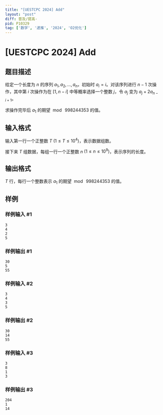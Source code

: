 ```yaml
---
title: "[UESTCPC 2024] Add"
layout: "post"
diff: 普及/提高-
pid: P10329
tag: ['数学', '递推', '2024', 'O2优化']
---
```

# [UESTCPC 2024] Add
## 题目描述

给定一个长度为 $n$ 的序列 $a_1,a_2,\ldots,a_n$，初始时 $a_i=i$。对该序列进行 $n-1$ 次操作，其中第 $i$ 次操作为在 $[1,n-i]$ 中等概率选择一个整数 $j$，令 $a_j$ 变为 $a_j+2a_{n-i+1}$。

求操作完毕后 $a_1$ 的期望 $\bmod\text{ }998244353$ 的值。
## 输入格式

输入第一行一个正整数 $T$ $(1\leq T\leq 10^4)$，表示数据组数。

接下来 $T$ 组数据，每组一行一个正整数 $n$ $(1\leq n\leq 10^9)$，表示序列的长度。
## 输出格式

$T$ 行，每行一个整数表示 $a_1$ 的期望 $\bmod\text{ }998244353$ 的值。
## 样例

### 样例输入 #1
```
3
4
2
5
```
### 样例输出 #1
```
30
5
55
```
### 样例输入 #2
```
3
4
3
5
```
### 样例输出 #2
```
30
14
55
```
### 样例输入 #3
```
3
8
1
3
```
### 样例输出 #3
```
204
1
14
```
